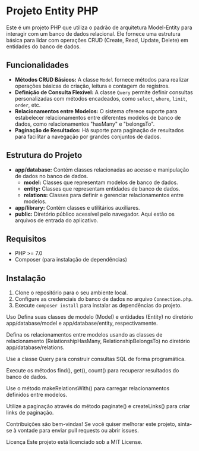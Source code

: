 # Projeto Entity PHP

Este é um projeto PHP que utiliza o padrão de arquitetura Model-Entity para interagir com um banco de dados relacional. Ele fornece uma estrutura básica para lidar com operações CRUD (Create, Read, Update, Delete) em entidades do banco de dados.

## Funcionalidades

- **Métodos CRUD Básicos:** A classe `Model` fornece métodos para realizar operações básicas de criação, leitura e contagem de registros.
- **Definição de Consulta Flexível:** A classe `Query` permite definir consultas personalizadas com métodos encadeados, como `select`, `where`, `limit`, `order`, etc.
- **Relacionamentos entre Modelos:** O sistema oferece suporte para estabelecer relacionamentos entre diferentes modelos de banco de dados, como relacionamentos "hasMany" e "belongsTo".
- **Paginação de Resultados:** Há suporte para paginação de resultados para facilitar a navegação por grandes conjuntos de dados.

## Estrutura do Projeto

- **app/database:** Contém classes relacionadas ao acesso e manipulação de dados no banco de dados.
  - **model:** Classes que representam modelos de banco de dados.
  - **entity:** Classes que representam entidades de banco de dados.
  - **relations:** Classes para definir e gerenciar relacionamentos entre modelos.
- **app/library:** Contém classes e utilitários auxiliares.
- **public:** Diretório público acessível pelo navegador. Aqui estão os arquivos de entrada do aplicativo.

## Requisitos

- PHP >= 7.0
- Composer (para instalação de dependências)

## Instalação

1. Clone o repositório para o seu ambiente local.
2. Configure as credenciais do banco de dados no arquivo `Connection.php`.
3. Execute `composer install` para instalar as dependências do projeto.


Uso
Defina suas classes de modelo (Model) e entidades (Entity) no diretório app/database/model e app/database/entity, respectivamente.

Defina os relacionamentos entre modelos usando as classes de relacionamento (RelationshipHasMany, RelationshipBelongsTo) no diretório app/database/relations.

Use a classe Query para construir consultas SQL de forma programática.

Execute os métodos find(), get(), count() para recuperar resultados do banco de dados.

Use o método makeRelationsWith() para carregar relacionamentos definidos entre modelos.

Utilize a paginação através do método paginate() e createLinks() para criar links de paginação.

Contribuições são bem-vindas! Se você quiser melhorar este projeto, sinta-se à vontade para enviar pull requests ou abrir issues.

Licença
Este projeto está licenciado sob a MIT License.